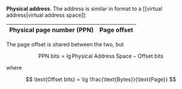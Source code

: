 **Physical address**. The address is similar in format to a [[virtual address|virtual address space]]:

|Physical page number (PPN) |Page offset|
|------------------|-----------|

The page offset is shared between the two, but 

$$
\text{PPN bits} = \lg \text{Physical Address Space} - \text{Offset bits}
$$

where 

$$
\text{Offset bits} = \lg \frac{\text{Bytes}}{\text{Page}}
$$